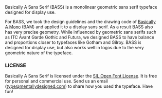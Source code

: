 Basically A Sans Serif (BASS) is a monolinear geometric sans serif typeface designed for display use.

For BASS, we took the design guidelines and the drawing code of [Basically A Mono][2] (BAM) and applied it to a display sans serif. As a result BASS also has very precise geometry.
While influenced by geometric sans serifs such as ITC Avant Garde Gothic and Futura, we designed BASS to have balance and proportions closer to typefaces like Gotham and Gilroy.
BASS is designed for display use, but also works well in logos due to the very geometric nature of the typeface.

### LICENSE
Basically A Sans Serif is licensed under the [SIL Open Font License][1]. It is free for personal and commercial use. Send us an email (type@mentallydesigned.com) to share how you used the typeface. Have fun!

[1]: downloads/License.txt
[2]: ../bam/index.html